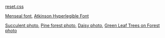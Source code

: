 [reset.css](https://meyerweb.com/eric/tools/css/reset/)

[Menseal font](https://fontesk.com/menseal-typeface/), 
[Atkinson Hyperlegible Font](https://www.fontsquirrel.com/fonts/atkinson-hyperlegible)

[Succulent photo](https://www.pexels.com/photo/close-up-photo-of-succulent-plants-1868870/), 
[Pine forest photo](https://www.pexels.com/photo/green-pine-trees-1179229/), 
[Daisy photo](https://www.pexels.com/photo/photo-of-daisy-flowers-1477166/),
[Green Leaf Trees on Forest photo](https://www.pexels.com/photo/green-leaf-trees-on-forest-167698/)